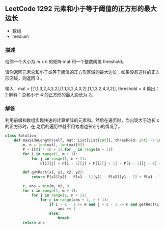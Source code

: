 ## LeetCode  1292 元素和小于等于阈值的正方形的最大边长
- 数组
- medium

### 描述
给你一个大小为 m x n 的矩阵 mat 和一个整数阈值 threshold。

请你返回元素总和小于或等于阈值的正方形区域的最大边长；如果没有这样的正方形区域，则返回 0 。

输入：mat = [[1,1,3,2,4,3,2],[1,1,3,2,4,3,2],[1,1,3,2,4,3,2]], threshold = 4
输出：2
解释：总和小于 4 的正方形的最大边长为 2。

### 解答
利用前缀和数组实现快速的计算矩阵的元素和。然后在遍历时，当出现大于边长 c 的正方形时，在
之后的遍历中就不用考虑边长它小的情况了。

```Python
class Solution:
    def maxSideLength(self, mat: List[List[int]], threshold: int) -> int:
        m, n = len(mat), len(mat[0])
        P = [[0] * (n + 1) for _ in range(m + 1)]
        for i in range(1, m + 1):
            for j in range(1, n + 1):
                P[i][j] = P[i - 1][j] + P[i][j - 1] - P[i - 1][j - 1] + mat[i - 1][j - 1]
        
        def getRect(x1, y1, x2, y2):
            return P[x2][y2] - P[x1 - 1][y2] - P[x2][y1 - 1] + P[x1 - 1][y1 - 1]
        
        r, ans = min(m, n), 0
        for i in range(1, m + 1):
            for j in range(1, n + 1):
                for c in range(ans + 1, r + 1):
                    if i + c - 1 <= m and j + c - 1 <= n and getRect(i, j, i + c - 1, j + c - 1) <= threshold:
                        ans += 1
                    else:
                        break
        return ans
```

